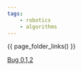 ```yaml
---
tags:
    - robotics
    - algorithms
---
```



{{ page_folder_links() }}

[Bug 0,1,2](https://github.com/izzystardust/bugs/tree/master)